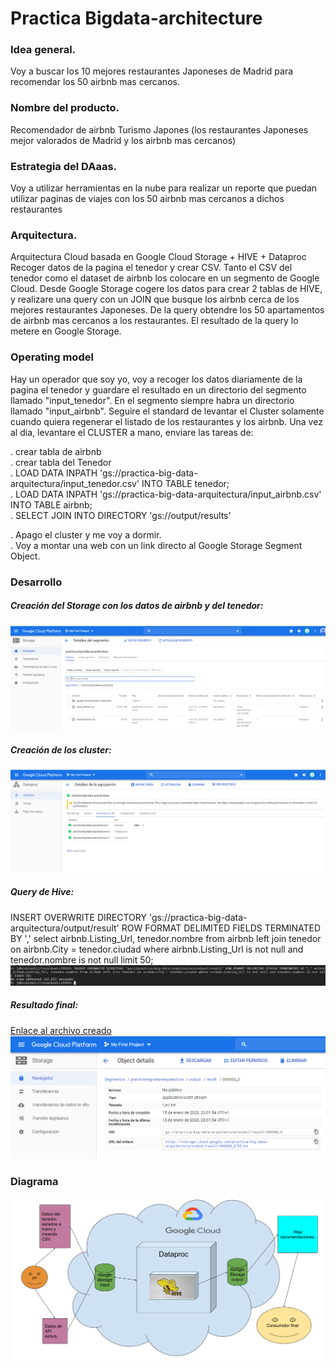# Practica Bigdata-architecture


### Idea general.
Voy a buscar los 10 mejores restaurantes Japoneses de Madrid para recomendar los 50 airbnb mas cercanos.

### Nombre del producto.
Recomendador de airbnb Turismo Japones (los restaurantes Japoneses mejor valorados de Madrid y los airbnb mas cercanos)

### Estrategia del DAaas.
Voy a utilizar herramientas en la nube para realizar un reporte que puedan utilizar paginas de viajes con los 50 airbnb mas cercanos a dichos restaurantes

### Arquitectura.
Arquitectura Cloud basada en Google Cloud Storage + HIVE + Dataproc
Recoger datos de la pagina el tenedor y crear CSV.
Tanto el CSV del tenedor como el dataset de airbnb los colocare en un segmento de
Google Cloud.
Desde Google Storage cogere los datos para crear 2 tablas de HIVE, y realizare
una query con un JOIN que busque los airbnb cerca de los mejores restaurantes Japoneses.
De la query obtendre los 50 apartamentos de airbnb mas cercanos a los restaurantes.
El resultado de la query lo metere en Google Storage.

### Operating model
Hay un operador que soy yo, voy a recoger los datos diariamente de la pagina el tenedor y guardare el resultado en un directorio del segmento llamado "input_tenedor".
En el segmento siempre habra un directorio llamado "input_airbnb".
Seguire el standard de levantar el Cluster solamente cuando quiera regenerar el listado de los restaurantes y los airbnb.
Una vez al dia, levantare el CLUSTER a mano, enviare las tareas de:

. crear tabla de airbnb  
. crear tabla del Tenedor  
. LOAD DATA INPATH 'gs://practica-big-data-arquitectura/input_tenedor.csv' INTO TABLE tenedor;  
. LOAD DATA INPATH 'gs://practica-big-data-arquitectura/input_airbnb.csv' INTO TABLE airbnb;  
. SELECT JOIN INTO DIRECTORY 'gs://output/results'  


. Apago el cluster y me voy a dormir.  
. Voy a montar una web con un link directo al Google Storage Segment Object.  

### Desarrollo

##### Creación del Storage con los datos de airbnb y del tenedor:
![Pantallazo del Storage](https://github.com/juanakan/Bigdata-architecture/blob/master/google%20storage.PNG)

##### Creación de los cluster:
![Pantallazo de los cluster](https://github.com/juanakan/Bigdata-architecture/blob/master/cluster%20hadoop.PNG)

##### Query de Hive:
INSERT OVERWRITE DIRECTORY 'gs://practica-big-data-arquitectura/output/result' ROW FORMAT DELIMITED FIELDS TERMINATED BY ',' select airbnb.Listing_Url, tenedor.nombre from airbnb left join tenedor on airbnb.City = tenedor.ciudad where airbnb.Listing_Url is
 not null and tenedor.nombre is not null limit 50;
![Pantallazo de Hive](https://github.com/juanakan/Bigdata-architecture/blob/master/select.PNG)

##### Resultado final:
[Enlace al archivo creado](https://storage.cloud.google.com/practica-big-data-arquitectura/output/result/000000_0?hl=es)
![Carpeta resultado](https://github.com/juanakan/Bigdata-architecture/blob/master/creando%20el%20output.PNG)



### Diagrama
![Diagrama](https://github.com/juanakan/Bigdata-architecture/blob/master/Diagrama.png)




